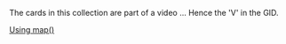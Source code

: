 The cards in this collection are part of a video ... Hence the 'V' in the GID.

[Using map()](https://fb.watch/h4Vv9M1be4/)

